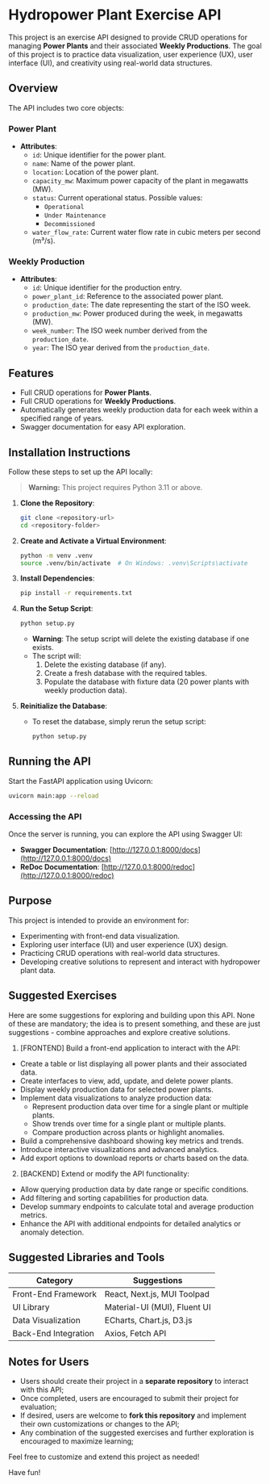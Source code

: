 # Hydropower Plant Exercise API

This project is an exercise API designed to provide CRUD operations for managing **Power Plants** and their associated **Weekly Productions**. The goal of this project is to practice data visualization, user experience (UX), user interface (UI), and creativity using real-world data structures.

## Overview

The API includes two core objects:

### **Power Plant**

- **Attributes**:
  - `id`: Unique identifier for the power plant.
  - `name`: Name of the power plant.
  - `location`: Location of the power plant.
  - `capacity_mw`: Maximum power capacity of the plant in megawatts (MW).
  - `status`: Current operational status. Possible values:
    - `Operational`
    - `Under Maintenance`
    - `Decommissioned`
  - `water_flow_rate`: Current water flow rate in cubic meters per second (m³/s).

### **Weekly Production**

- **Attributes**:
  - `id`: Unique identifier for the production entry.
  - `power_plant_id`: Reference to the associated power plant.
  - `production_date`: The date representing the start of the ISO week.
  - `production_mw`: Power produced during the week, in megawatts (MW).
  - `week_number`: The ISO week number derived from the `production_date`.
  - `year`: The ISO year derived from the `production_date`.

## Features

- Full CRUD operations for **Power Plants**.
- Full CRUD operations for **Weekly Productions**.
- Automatically generates weekly production data for each week within a specified range of years.
- Swagger documentation for easy API exploration.

## Installation Instructions

Follow these steps to set up the API locally:

> **Warning:** This project requires Python 3.11 or above.

1. **Clone the Repository**:

   ```bash
   git clone <repository-url>
   cd <repository-folder>
   ```

2. **Create and Activate a Virtual Environment**:

   ```bash
   python -m venv .venv
   source .venv/bin/activate  # On Windows: .venv\Scripts\activate
   ```

3. **Install Dependencies**:

   ```bash
   pip install -r requirements.txt
   ```

4. **Run the Setup Script**:

   ```bash
   python setup.py
   ```

   - **Warning**: The setup script will delete the existing database if one exists.
   - The script will:
     1. Delete the existing database (if any).
     2. Create a fresh database with the required tables.
     3. Populate the database with fixture data (20 power plants with weekly production data).

5. **Reinitialize the Database**:
   - To reset the database, simply rerun the setup script:
     ```bash
     python setup.py
     ```

## Running the API

Start the FastAPI application using Uvicorn:

```bash
uvicorn main:app --reload
```

### Accessing the API

Once the server is running, you can explore the API using Swagger UI:

- **Swagger Documentation**: [http://127.0.0.1:8000/docs](http://127.0.0.1:8000/docs)
- **ReDoc Documentation**: [http://127.0.0.1:8000/redoc](http://127.0.0.1:8000/redoc)

## Purpose

This project is intended to provide an environment for:

- Experimenting with front-end data visualization.
- Exploring user interface (UI) and user experience (UX) design.
- Practicing CRUD operations with real-world data structures.
- Developing creative solutions to represent and interact with hydropower plant data.

## Suggested Exercises

Here are some suggestions for exploring and building upon this API. None of these are mandatory; the idea is to present something, and these are just suggestions - combine approaches and explore creative solutions.

1. [FRONTEND] Build a front-end application to interact with the API:

- Create a table or list displaying all power plants and their associated data.
- Create interfaces to view, add, update, and delete power plants.
- Display weekly production data for selected power plants.
- Implement data visualizations to analyze production data:
  - Represent production data over time for a single plant or multiple plants.
  - Show trends over time for a single plant or multiple plants.
  - Compare production across plants or highlight anomalies.
- Build a comprehensive dashboard showing key metrics and trends.
- Introduce interactive visualizations and advanced analytics.
- Add export options to download reports or charts based on the data.

2. [BACKEND] Extend or modify the API functionality:

- Allow querying production data by date range or specific conditions.
- Add filtering and sorting capabilities for production data.
- Develop summary endpoints to calculate total and average production metrics.
- Enhance the API with additional endpoints for detailed analytics or anomaly detection.

## Suggested Libraries and Tools

| **Category**         | **Suggestions**              |
| -------------------- | ---------------------------- |
| Front-End Framework  | React, Next.js, MUI Toolpad  |
| UI Library           | Material-UI (MUI), Fluent UI |
| Data Visualization   | ECharts, Chart.js, D3.js     |
| Back-End Integration | Axios, Fetch API             |

## Notes for Users

- Users should create their project in a **separate repository** to interact with this API;
- Once completed, users are encouraged to submit their project for evaluation;
- If desired, users are welcome to **fork this repository** and implement their own customizations or changes to the API;
- Any combination of the suggested exercises and further exploration is encouraged to maximize learning;

Feel free to customize and extend this project as needed!

Have fun!
